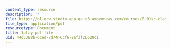 ```yaml
---
content_type: resource
description: ''
file: https://ol-ocw-studio-app-qa.s3.amazonaws.com/courses/8-01sc-classical-mechanics-fall-2016/44d5388b6ced7d746cf62af3f26520d1_0mGd0JUmgm8.pdf
file_type: application/pdf
resourcetype: Document
title: 3play pdf file
uid: 44d5388b-6ced-7d74-6cf6-2af3f26520d1
---
```

